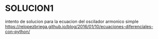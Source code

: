 # SOLUCION1
intento de solucion para la ecuacion del oscilador armonico simple
https://relopezbriega.github.io/blog/2016/01/10/ecuaciones-diferenciales-con-python/
